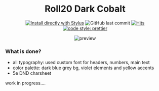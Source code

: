 <div align="center">

# Roll20 Dark Cobalt

[![Install directly with Stylus](https://img.shields.io/badge/Install%20directly%20with-Stylus-00adad.svg)](https://raw.githubusercontent.com/shevernitskiy/roll20darkcobalt/master/roll20darkcobalt.user.css) ![GitHub last commit](https://img.shields.io/github/last-commit/shevernitskiy/roll20darkcobalt) [![Hits](https://hits.seeyoufarm.com/api/count/incr/badge.svg?url=https%3A%2F%2Fgithub.com%2Fshevernitskiy%2Froll20darkcobalt)](https://hits.seeyoufarm.com) [![code style: prettier](https://img.shields.io/badge/code_style-prettier-ff69b4.svg)](https://github.com/prettier/prettier)

![preview](https://raw.githubusercontent.com/shevernitskiy/roll20darkcobalt/master/images/preview.png)

</div>


### What is done?

- all typography: used custom font for headers, numbers, main text
- color palette: dark blue grey bg, violet elements and yellow accents
- 5e DND charsheet

work in progress....